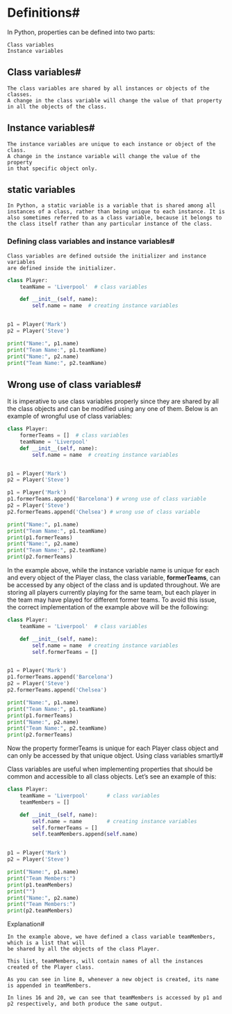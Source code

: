 # Definitions#

In Python, properties can be defined into two parts:

    Class variables
    Instance variables


## Class variables#

    The class variables are shared by all instances or objects of the classes.
    A change in the class variable will change the value of that property 
    in all the objects of the class.

## Instance variables#

    The instance variables are unique to each instance or object of the class. 
    A change in the instance variable will change the value of the property 
    in that specific object only.

## static variables

    In Python, a static variable is a variable that is shared among all instances of a class, rather than being unique to each instance. It is also sometimes referred to as a class variable, because it belongs to the class itself rather than any particular instance of the class.

### Defining class variables and instance variables#

    Class variables are defined outside the initializer and instance variables 
    are defined inside the initializer.
```py
class Player:
    teamName = 'Liverpool'  # class variables

    def __init__(self, name):
        self.name = name  # creating instance variables


p1 = Player('Mark')
p2 = Player('Steve')

print("Name:", p1.name)
print("Team Name:", p1.teamName)
print("Name:", p2.name)
print("Team Name:", p2.teamName)

```

## Wrong use of class variables#

It is imperative to use class variables properly since they are shared by all 
the class objects and can be modified using any one of them. Below is an example of 
wrongful use of class variables:
```py
class Player:
    formerTeams = []  # class variables
    teamName = 'Liverpool'
    def __init__(self, name):
        self.name = name  # creating instance variables


p1 = Player('Mark')
p2 = Player('Steve')

p1 = Player('Mark')
p1.formerTeams.append('Barcelona') # wrong use of class variable
p2 = Player('Steve')
p2.formerTeams.append('Chelsea') # wrong use of class variable

print("Name:", p1.name)
print("Team Name:", p1.teamName)
print(p1.formerTeams)
print("Name:", p2.name)
print("Team Name:", p2.teamName)
print(p2.formerTeams)
```

In the example above, while the instance variable name is unique for each and 
every object of the Player class, the class variable, **formerTeams**, can be 
accessed by any object of the class and is updated throughout. We are storing 
all players currently playing for the same team, but each player in the team may 
have played for different former teams. To avoid this issue, the correct 
implementation of the example above will be the following:

```py
class Player:
    teamName = 'Liverpool'  # class variables

    def __init__(self, name):
        self.name = name  # creating instance variables
        self.formerTeams = []


p1 = Player('Mark')
p1.formerTeams.append('Barcelona')
p2 = Player('Steve')
p2.formerTeams.append('Chelsea')

print("Name:", p1.name)
print("Team Name:", p1.teamName)
print(p1.formerTeams)
print("Name:", p2.name)
print("Team Name:", p2.teamName)
print(p2.formerTeams)
```

Now the property formerTeams is unique for each Player class object and 
can only be accessed by that unique object.
Using class variables smartly#

Class variables are useful when implementing properties that should be 
common and accessible to all class objects. Let’s see an example of this:
```py
class Player:
    teamName = 'Liverpool'      # class variables
    teamMembers = []

    def __init__(self, name):
        self.name = name        # creating instance variables
        self.formerTeams = []
        self.teamMembers.append(self.name)


p1 = Player('Mark')
p2 = Player('Steve')

print("Name:", p1.name)
print("Team Members:")
print(p1.teamMembers)
print("")
print("Name:", p2.name)
print("Team Members:")
print(p2.teamMembers)

```
Explanation#

    In the example above, we have defined a class variable teamMembers, which is a list that will 
    be shared by all the objects of the class Player.

    This list, teamMembers, will contain names of all the instances created of the Player class.

    As you can see in line 8, whenever a new object is created, its name is appended in teamMembers.

    In lines 16 and 20, we can see that teamMembers is accessed by p1 and p2 respectively, and both produce the same output.

